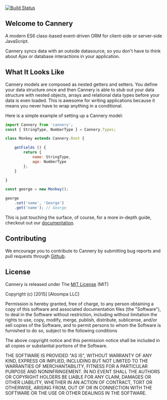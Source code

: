 [![Build Status](https://travis-ci.org/Aloompa/cannery.svg?branch=master)](https://travis-ci.org/Aloompa/cannery)

## Welcome to Cannery

A modern ES6 class-based event-driven ORM for client-side or server-side JavaScript.

Cannery syncs data with an outside datasource, so you don't have to think about Ajax or database interactions in your application.

## What It Looks Like

Cannery models are composed as nested getters and setters. You define your data structure once and then Cannery is able to stub out your data structure with nested objects, arrays and relational data types before your data is even loaded. This is awesome for writing applications because it means you never have to wrap anything in a conditional.

Here is a simple example of setting up a Cannery model:

```js
import Cannery from 'cannery';
const { StringType, NumberType } = Cannery.Types;

class Monkey extends Cannery.Root {

    getFields () {
        return {
            name: StringType,
            age: NumberType
        };
    }

}

const george = new Monkey();

george
    .set('name', 'George')
    .get('name'); // George
```

This is just touching the surface, of course, for a more in-depth guide, checkout out our [documentation](./docs).

## Contributing

We encourage you to contribute to Cannery by submitting bug reports and pull requests through [Github](http//github.com).

## License

Cannery is released under The [MIT License](http://www.opensource.org/licenses/MIT) (MIT)

Copyright (c) [2015] [Aloompa LLC]

Permission is hereby granted, free of charge, to any person obtaining a copy
of this software and associated documentation files (the "Software"), to deal
in the Software without restriction, including without limitation the rights
to use, copy, modify, merge, publish, distribute, sublicense, and/or sell
copies of the Software, and to permit persons to whom the Software is
furnished to do so, subject to the following conditions

The above copyright notice and this permission notice shall be included in all
copies or substantial portions of the Software.

THE SOFTWARE IS PROVIDED "AS IS", WITHOUT WARRANTY OF ANY KIND, EXPRESS OR IMPLIED, INCLUDING BUT NOT LIMITED TO THE WARRANTIES OF MERCHANTABILITY, FITNESS FOR A PARTICULAR PURPOSE AND NONINFRINGEMENT. IN NO EVENT SHALL THE AUTHORS OR COPYRIGHT HOLDERS BE LIABLE FOR ANY CLAIM, DAMAGES OR OTHER LIABILITY, WHETHER IN AN ACTION OF CONTRACT, TORT OR OTHERWISE, ARISING FROM,
OUT OF OR IN CONNECTION WITH THE SOFTWARE OR THE USE OR OTHER DEALINGS IN THE SOFTWARE.

